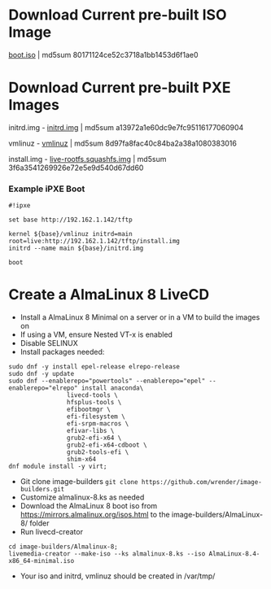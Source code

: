 # Download Current pre-built ISO Image
[boot.iso](https://www.otherdata.com/custom-images/AlmaLinux-8/boot.iso) | md5sum 80171124ce52c3718a1bb1453d6f1ae0

# Download Current pre-built PXE Images
initrd.img - [initrd.img](https://www.otherdata.com/custom-images/AlmaLinux-8/initrd.img) | md5sum a13972a1e60dc9e7fc95116177060904

vmlinuz - [vmlinuz](https://www.otherdata.com/custom-images/AlmaLinux-8/vmlinuz) | md5sum 8d97fa8fac40c84ba2a38a1080383016

install.img - [live-rootfs.squashfs.img](https://www.otherdata.com/custom-images/AlmaLinux-8/install.img) | md5sum 3f6a3541269926e72e5e9d540d67dd60

### Example iPXE Boot
```
#!ipxe

set base http://192.162.1.142/tftp

kernel ${base}/vmlinuz initrd=main root=live:http://192.162.1.142/tftp/install.img
initrd --name main ${base}/initrd.img

boot
```
# Create a AlmaLinux 8 LiveCD
- Install a AlmaLinux 8 Minimal on a server or in a VM to build the images on
- If using a VM, ensure Nested VT-x is enabled
- Disable SELINUX
- Install packages needed:
```
sudo dnf -y install epel-release elrepo-release
sudo dnf -y update
sudo dnf --enablerepo="powertools" --enablerepo="epel" --enablerepo="elrepo" install anaconda\
                livecd-tools \
                hfsplus-tools \
                efibootmgr \
                efi-filesystem \
                efi-srpm-macros \
                efivar-libs \
                grub2-efi-x64 \
                grub2-efi-x64-cdboot \
                grub2-tools-efi \
                shim-x64
dnf module install -y virt;
```
- Git clone image-builders `git clone https://github.com/wrender/image-builders.git`
- Customize almalinux-8.ks as needed
- Download the AlmaLinux 8 boot iso from https://mirrors.almalinux.org/isos.html to the image-builders/AlmaLinux-8/ folder
- Run livecd-creator
```
cd image-builders/Almalinux-8;
livemedia-creator --make-iso --ks almalinux-8.ks --iso AlmaLinux-8.4-x86_64-minimal.iso
```
- Your iso and initrd, vmlinuz should be created in /var/tmp/
